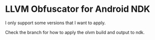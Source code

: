 # LLVM Obfuscator for Android NDK

I only support some versions that I want to apply.

Check the branch for how to apply the olvm build and output to ndk.
